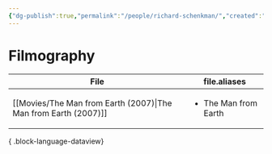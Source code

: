 ```yaml
---
{"dg-publish":true,"permalink":"/people/richard-schenkman/","created":"2024-06-17","updated":"2024-06-17"}
---
```



# Filmography

| File                                                               | file.aliases                         |
| ------------------------------------------------------------------ | ------------------------------------ |
| [[Movies/The Man from Earth (2007)\|The Man from Earth (2007)]] | <ul><li>The Man from Earth</li></ul> |

{ .block-language-dataview}
